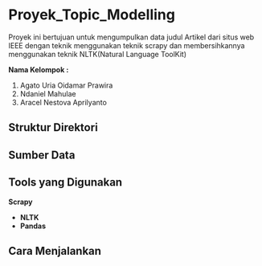 # Proyek_Topic_Modelling
  Proyek ini bertujuan untuk mengumpulkan data judul Artikel dari situs web IEEE dengan teknik menggunakan teknik scrapy dan membersihkannya menggunakan teknik NLTK(Natural Language ToolKit)
  
**Nama Kelompok :**
1. Agato Uria Oidamar Prawira
2. Ndaniel Mahulae
3. Aracel Nestova Aprilyanto

## Struktur Direktori

## Sumber Data

## Tools yang Digunakan
**Scrapy**
- **NLTK**
- **Pandas**

## Cara Menjalankan

